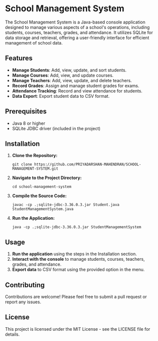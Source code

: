 # School Management System

The School Management System is a Java-based console application designed to manage various aspects of a school's operations, including students, courses, teachers, grades, and attendance. It utilizes SQLite for data storage and retrieval, offering a user-friendly interface for efficient management of school data.

## Features

*   **Manage Students**: Add, view, update, and sort students.
*   **Manage Courses**: Add, view, and update courses.
*   **Manage Teachers**: Add, view, update, and delete teachers.
*   **Record Grades**: Assign and manage student grades for exams.
*   **Attendance Tracking**: Record and view attendance for students.
*   **Data Export**: Export student data to CSV format.

## Prerequisites

*   Java 8 or higher
*   SQLite JDBC driver (included in the project)

## Installation

1.  **Clone the Repository:**

        git clone https://github.com/PRIYADARSHAN-MAHENDRAN/SCHOOL-MANAGEMENT-SYSTEM.git

2.  **Navigate to the Project Directory:**

        cd school-management-system

3.  **Compile the Source Code:**

        javac -cp .;sqlite-jdbc-3.36.0.3.jar Student.java StudentManagementSystem.java

4.  **Run the Application:**

        java -cp .;sqlite-jdbc-3.36.0.3.jar StudentManagementSystem

## Usage

1.  **Run the application** using the steps in the Installation section.
2.  **Interact with the console** to manage students, courses, teachers, grades, and attendance.
3.  **Export data** to CSV format using the provided option in the menu.

## Contributing

Contributions are welcome! Please feel free to submit a pull request or report any issues.

## License

This project is licensed under the MIT License - see the LICENSE file for details.
